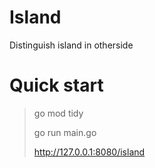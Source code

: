 # Island
Distinguish island in otherside

# Quick start
> go mod tidy
> 
> go run main.go
> 
> http://127.0.0.1:8080/island
